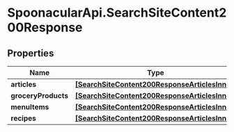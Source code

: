 # SpoonacularApi.SearchSiteContent200Response

## Properties

Name | Type | Description | Notes
------------ | ------------- | ------------- | -------------
**articles** | [**[SearchSiteContent200ResponseArticlesInner]**](SearchSiteContent200ResponseArticlesInner.md) |  | 
**groceryProducts** | [**[SearchSiteContent200ResponseArticlesInner]**](SearchSiteContent200ResponseArticlesInner.md) |  | 
**menuItems** | [**[SearchSiteContent200ResponseArticlesInner]**](SearchSiteContent200ResponseArticlesInner.md) |  | 
**recipes** | [**[SearchSiteContent200ResponseArticlesInner]**](SearchSiteContent200ResponseArticlesInner.md) |  | 


